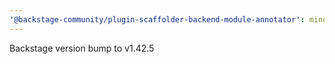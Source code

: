 ```yaml
---
'@backstage-community/plugin-scaffolder-backend-module-annotator': minor
---
```


Backstage version bump to v1.42.5
